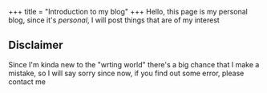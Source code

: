 +++
title = "Introduction to my blog"
+++
Hello, this page is my personal blog, since it's *personal*, I will post
things that are of my interest

## Disclaimer

Since I'm kinda new to the "wrting world" there's a big chance that I make
a mistake, so I will say sorry since now, if you find out some error,
please contact me
